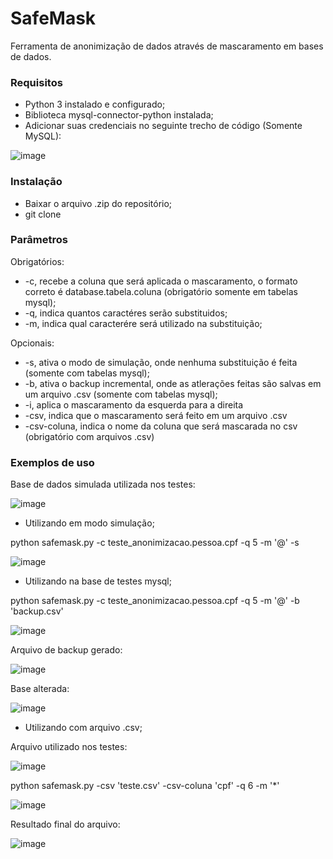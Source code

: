 # SafeMask 
Ferramenta de anonimização de dados através de mascaramento em bases de dados.

### Requisitos

- Python 3 instalado e configurado;
- Biblioteca mysql-connector-python instalada;
- Adicionar suas credenciais no seguinte trecho de código (Somente MySQL):

![image](https://github.com/user-attachments/assets/43dcdfbd-9ac4-434a-aa10-e9ee7f35549e)

### Instalação

- Baixar o arquivo .zip do repositório;
- git clone

### Parâmetros

Obrigatórios:

- -c, recebe a coluna que será aplicada o mascaramento, o formato correto é database.tabela.coluna (obrigatório somente em tabelas mysql);
- -q, indica quantos caractéres serão substituidos;
- -m, indica qual caracterére será utilizado na substituição;

Opcionais: 

- -s, ativa o modo de simulação, onde nenhuma substituição é feita (somente com tabelas mysql);
- -b, ativa o backup incremental, onde as atlerações feitas são salvas em um arquivo .csv (somente com tabelas mysql);
- -i, aplica o mascaramento da esquerda para a direita
- -csv, indica que o mascaramento será feito em um arquivo .csv
- -csv-coluna, indica o nome da coluna que será mascarada no csv (obrigatório com arquivos .csv)

### Exemplos de uso

Base de dados  simulada utilizada nos testes:

![image](https://github.com/user-attachments/assets/418aa8d3-1392-4f46-83e1-924ca3d35b36)


- Utilizando em modo simulação;

python safemask.py -c teste_anonimizacao.pessoa.cpf -q 5 -m '@' -s

![image](https://github.com/user-attachments/assets/1d028907-b1e5-4b3c-9f65-5ec48c45f671)

- Utilizando na base de testes mysql;

python safemask.py -c teste_anonimizacao.pessoa.cpf -q 5 -m '@' -b 'backup.csv'

![image](https://github.com/user-attachments/assets/04497640-6699-4ec3-b957-a20be11e647b)

Arquivo de backup gerado:

![image](https://github.com/user-attachments/assets/ee6617fb-7578-4ee0-8e4e-35913297becf)

Base alterada:

![image](https://github.com/user-attachments/assets/8231ebf8-b017-47ed-8839-b2bc1afcbb69)

- Utilizando com arquivo .csv;

Arquivo utilizado nos testes:

![image](https://github.com/user-attachments/assets/fae155f2-f28e-494d-8f58-a6e74ec9e2cc)

python safemask.py -csv 'teste.csv' -csv-coluna 'cpf' -q 6 -m '*'

![image](https://github.com/user-attachments/assets/80acd615-2d2a-49f5-abf5-fee962cdfafa)

Resultado final do arquivo:

![image](https://github.com/user-attachments/assets/b480a69f-a1cc-49ec-95b3-5e93afe0b6e1)




